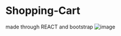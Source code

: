 # Shopping-Cart
made through REACT and bootstrap
![image](https://github.com/user-attachments/assets/9387aafa-ab52-43dc-9411-4eb2010f40b1)

